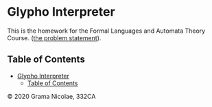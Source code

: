# Glypho Interpreter

This is the homework for the Formal Languages and Automata Theory Course. ([the problem statement](./problem_statement.pdf)).

## Table of Contents

- [Glypho Interpreter](#glypho-interpreter)
  - [Table of Contents](#table-of-contents)

© 2020 Grama Nicolae, 332CA
